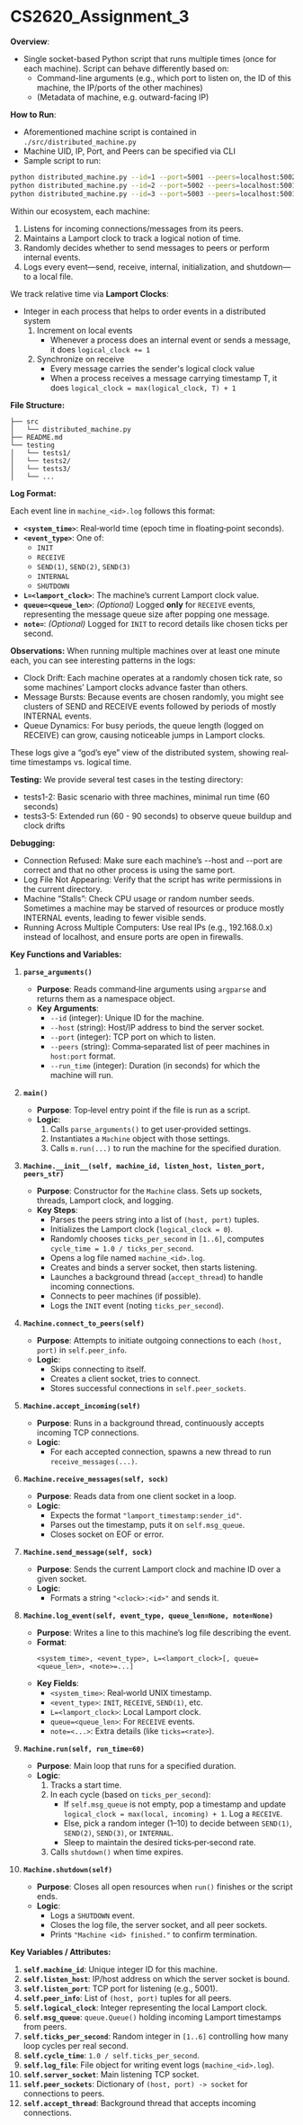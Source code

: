 # CS2620_Assignment_3


**Overview**: 
- Single socket-based Python script that runs multiple times (once for each machine). Script can behave differently based on: 
  - Command-line arguments (e.g., which port to listen on, the ID of this machine, the IP/ports of the other machines)
  - (Metadata of machine, e.g. outward-facing IP)

**How to Run**: 
- Aforementioned machine script is contained in `./src/distributed_machine.py`
- Machine UID, IP, Port, and Peers can be specified via CLI
- Sample script to run: 

```bash
python distributed_machine.py --id=1 --port=5001 --peers=localhost:5002,localhost:5003
python distributed_machine.py --id=2 --port=5002 --peers=localhost:5001,localhost:5003
python distributed_machine.py --id=3 --port=5003 --peers=localhost:5001,localhost:5002
```

Within our ecosystem, each machine: 
1. Listens for incoming connections/messages from its peers.
2. Maintains a Lamport clock to track a logical notion of time.
3. Randomly decides whether to send messages to peers or perform internal events.
4. Logs every event—send, receive, internal, initialization, and shutdown—to a local file.

We track relative time via **Lamport Clocks**: 
- Integer in each process that helps to order events in a distributed system
  1. Increment on local events
	 * Whenever a process does an internal event or sends a message, it does `logical_clock += 1`
  2. Synchronize on receive
	 * Every message carries the sender's logical clock value
	 * When a process receives a message carrying timestamp T, it does `logical_clock = max(logical_clock, T) + 1`


**File Structure:**
```
├── src
│   └── distributed_machine.py
├── README.md
└── testing
│   └── tests1/
│   └── tests2/
│   └── tests3/
│   └── ...
```

**Log Format:**

Each event line in `machine_<id>.log` follows this format:
- **`<system_time>`**: Real‐world time (epoch time in floating‐point seconds).
- **`<event_type>`**: One of:
  - `INIT`
  - `RECEIVE`
  - `SEND(1)`, `SEND(2)`, `SEND(3)`
  - `INTERNAL`
  - `SHUTDOWN`
- **`L=<lamport_clock>`**: The machine’s current Lamport clock value.
- **`queue=<queue_len>`**: *(Optional)* Logged **only** for `RECEIVE` events, representing the message queue size after popping one message.
- **`note=`**: *(Optional)* Logged for `INIT` to record details like chosen ticks per second.

**Observations:**
When running multiple machines over at least one minute each, you can see interesting patterns in the logs:
- Clock Drift: Each machine operates at a randomly chosen tick rate, so some machines’ Lamport clocks advance faster than others.
- Message Bursts: Because events are chosen randomly, you might see clusters of SEND and RECEIVE events followed by periods of mostly INTERNAL events.
- Queue Dynamics: For busy periods, the queue length (logged on RECEIVE) can grow, causing noticeable jumps in Lamport clocks.

These logs give a “god’s eye” view of the distributed system, showing real‐time timestamps vs. logical time.

**Testing:**
We provide several test cases in the testing directory:
- tests1-2: Basic scenario with three machines, minimal run time (60 seconds)
- tests3-5: Extended run (60 - 90 seconds) to observe queue buildup and clock drifts

**Debugging:**
- Connection Refused: Make sure each machine’s --host and --port are correct and that no other process is using the same port.
- Log File Not Appearing: Verify that the script has write permissions in the current directory.
- Machine “Stalls”: Check CPU usage or random number seeds. Sometimes a machine may be starved of resources or produce mostly INTERNAL events, leading to fewer visible sends.
- Running Across Multiple Computers: Use real IPs (e.g., 192.168.0.x) instead of localhost, and ensure ports are open in firewalls.


**Key Functions and Variables:**
1. **`parse_arguments()`**  
   - **Purpose**: Reads command‐line arguments using `argparse` and returns them as a namespace object.  
   - **Key Arguments**:
     - `--id` (integer): Unique ID for the machine.  
     - `--host` (string): Host/IP address to bind the server socket.  
     - `--port` (integer): TCP port on which to listen.  
     - `--peers` (string): Comma‐separated list of peer machines in `host:port` format.  
     - `--run_time` (integer): Duration (in seconds) for which the machine will run.

2. **`main()`**  
   - **Purpose**: Top‐level entry point if the file is run as a script.  
   - **Logic**:
     1. Calls `parse_arguments()` to get user‐provided settings.  
     2. Instantiates a `Machine` object with those settings.  
     3. Calls `m.run(...)` to run the machine for the specified duration.

3. **`Machine.__init__(self, machine_id, listen_host, listen_port, peers_str)`**  
   - **Purpose**: Constructor for the `Machine` class. Sets up sockets, threads, Lamport clock, and logging.  
   - **Key Steps**:
     - Parses the peers string into a list of `(host, port)` tuples.  
     - Initializes the Lamport clock (`logical_clock = 0`).  
     - Randomly chooses `ticks_per_second` in `[1..6]`, computes `cycle_time = 1.0 / ticks_per_second`.  
     - Opens a log file named `machine_<id>.log`.  
     - Creates and binds a server socket, then starts listening.  
     - Launches a background thread (`accept_thread`) to handle incoming connections.  
     - Connects to peer machines (if possible).  
     - Logs the `INIT` event (noting `ticks_per_second`).

4. **`Machine.connect_to_peers(self)`**  
   - **Purpose**: Attempts to initiate outgoing connections to each `(host, port)` in `self.peer_info`.  
   - **Logic**:
     - Skips connecting to itself.  
     - Creates a client socket, tries to connect.  
     - Stores successful connections in `self.peer_sockets`.

5. **`Machine.accept_incoming(self)`**  
   - **Purpose**: Runs in a background thread, continuously accepts incoming TCP connections.  
   - **Logic**:
     - For each accepted connection, spawns a new thread to run `receive_messages(...)`.

6. **`Machine.receive_messages(self, sock)`**  
   - **Purpose**: Reads data from one client socket in a loop.  
   - **Logic**:
     - Expects the format `"lamport_timestamp:sender_id"`.  
     - Parses out the timestamp, puts it on `self.msg_queue`.  
     - Closes socket on EOF or error.

7. **`Machine.send_message(self, sock)`**  
   - **Purpose**: Sends the current Lamport clock and machine ID over a given socket.  
   - **Logic**:
     - Formats a string `"<clock>:<id>"` and sends it.

8. **`Machine.log_event(self, event_type, queue_len=None, note=None)`**  
   - **Purpose**: Writes a line to this machine’s log file describing the event.  
   - **Format**:  
     ```
     <system_time>, <event_type>, L=<lamport_clock>[, queue=<queue_len>, <note>=...]
     ```
   - **Key Fields**:
     - `<system_time>`: Real‐world UNIX timestamp.  
     - `<event_type>`: `INIT`, `RECEIVE`, `SEND(1)`, etc.  
     - `L=<lamport_clock>`: Local Lamport clock.  
     - `queue=<queue_len>`: For `RECEIVE` events.  
     - `note=<...>`: Extra details (like `ticks=<rate>`).

9. **`Machine.run(self, run_time=60)`**  
   - **Purpose**: Main loop that runs for a specified duration.  
   - **Logic**:
     1. Tracks a start time.  
     2. In each cycle (based on `ticks_per_second`):
        - If `self.msg_queue` is not empty, pop a timestamp and update `logical_clock = max(local, incoming) + 1`. Log a `RECEIVE`.  
        - Else, pick a random integer (1–10) to decide between `SEND(1)`, `SEND(2)`, `SEND(3)`, or `INTERNAL`.  
        - Sleep to maintain the desired ticks‐per‐second rate.
     3. Calls `shutdown()` when time expires.

10. **`Machine.shutdown(self)`**  
    - **Purpose**: Closes all open resources when `run()` finishes or the script ends.  
    - **Logic**:
      - Logs a `SHUTDOWN` event.  
      - Closes the log file, the server socket, and all peer sockets.  
      - Prints `"Machine <id> finished."` to confirm termination.


**Key Variables / Attributes:**

1. **`self.machine_id`**: Unique integer ID for this machine.  
2. **`self.listen_host`**: IP/host address on which the server socket is bound.  
3. **`self.listen_port`**: TCP port for listening (e.g., 5001).  
4. **`self.peer_info`**: List of `(host, port)` tuples for all peers.  
5. **`self.logical_clock`**: Integer representing the local Lamport clock.  
6. **`self.msg_queue`**: `queue.Queue()` holding incoming Lamport timestamps from peers.  
7. **`self.ticks_per_second`**: Random integer in `[1..6]` controlling how many loop cycles per real second.  
8. **`self.cycle_time`**: `1.0 / self.ticks_per_second`.  
9. **`self.log_file`**: File object for writing event logs (`machine_<id>.log`).  
10. **`self.server_socket`**: Main listening TCP socket.  
11. **`self.peer_sockets`**: Dictionary of `(host, port) -> socket` for connections to peers.  
12. **`self.accept_thread`**: Background thread that accepts incoming connections.
